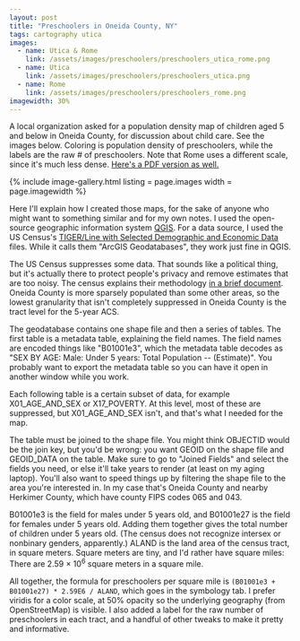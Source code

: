 ```yaml
---
layout: post
title: "Preschoolers in Oneida County, NY"
tags: cartography utica
images:
  - name: Utica & Rome
    link: /assets/images/preschoolers/preschoolers_utica_rome.png
  - name: Utica
    link: /assets/images/preschoolers/preschoolers_utica.png
  - name: Rome
    link: /assets/images/preschoolers/preschoolers_rome.png
imagewidth: 30%
---
```


A local organization asked for a population density map of children aged 5 and below in Oneida County, for discussion about child care. See the images below. Coloring is population density of preschoolers, while the labels are the raw # of preschoolers. Note that Rome uses a different scale, since it's much less dense. [Here's a PDF version as well.](/assets/preschoolers/utica_rome_preschoolers_density.pdf)

{% include image-gallery.html listing = page.images width = page.imagewidth %}

<!--more-->
Here I'll explain how I created those maps, for the sake of anyone who might want to something similar and for my own notes. I used the open-source geographic information system [QGIS](https://qgis.org/). For a data source, I used the US Census's [TIGER/Line with Selected Demographic and Economic Data](https://www.census.gov/geographies/mapping-files/time-series/geo/tiger-data.html) files. While it calls them "ArcGIS Geodatabases", they work just fine in QGIS.

The US Census suppresses some data. That sounds like a political thing, but it's actually there to protect people's privacy and remove estimates that are too noisy.  The census explains their methodology [in a brief document](https://www.census.gov/programs-surveys/acs/technical-documentation/data-suppression.html). Oneida County is more sparsely populated than some other areas, so the lowest granularity that isn't completely suppressed in Oneida County is the tract level for the 5-year ACS.

The geodatabase contains one shape file and then a series of tables. The first table is a metadata table, explaining the field names. The field names are encoded things like "B01001e3", which the metadata table decodes as "SEX BY AGE: Male: Under 5 years: Total Population -- (Estimate)". You probably want to export the metadata table so you can have it open in another window while you work.

Each following table is a certain subset of data, for example X01_AGE_AND_SEX or X17_POVERTY. At this level, most of these are suppressed, but X01_AGE_AND_SEX isn't, and that's what I needed for the map.

The table must be joined to the shape file. You might think OBJECTID would be the join key, but you'd be wrong: you want GEOID on the shape file and GEOID_DATA on the table. Make sure to go to "Joined Fields" and select the fields you need, or else it'll take years to render (at least on my aging laptop). You'll also want to speed things up by filtering the shape file to the area you're interested in. In my case that's Oneida County and nearby Herkimer County, which have county FIPS codes 065 and 043.

B01001e3 is the field for males under 5 years old, and B01001e27 is the field for females under 5 years old. Adding them together gives the total number of children under 5 years old. (The census does not recognize intersex or nonbinary genders, apparently.) ALAND is the land area of the census tract, in square meters. Square meters are tiny, and I'd rather have square miles: There are 2.59 × 10<sup>6</sup> square meters in a square mile.

All together, the formula for preschoolers per square mile is `(B01001e3 + B01001e27) * 2.59E6 / ALAND`, which goes in the symbology tab. I prefer viridis for a color scale, at 50% opacity so the underlying geography (from OpenStreetMap) is visible. I also added a label for the raw number of preschoolers in each tract, and a handful of other tweaks to make it pretty and informative.
